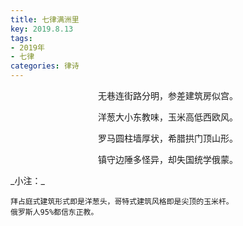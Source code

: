 ```yaml
---
title: 七律满洲里
key: 2019.8.13
tags: 
- 2019年 
- 七律
categories: 律诗
---
```


<p align="center">无巷连街路分明，参差建筑房似宫。
</p>
<p align="center">洋葱大小东教味，玉米高低西欧风。
</p>
<p align="center">罗马圆柱墙厚状，希腊拱门顶山形。
</p>
<p align="center">镇守边陲多怪异，却失国统学俄蒙。
</p>
_小注：_

```
拜占庭式建筑形式即是洋葱头，哥特式建筑风格即是尖顶的玉米杆。
俄罗斯人95%都信东正教。
```